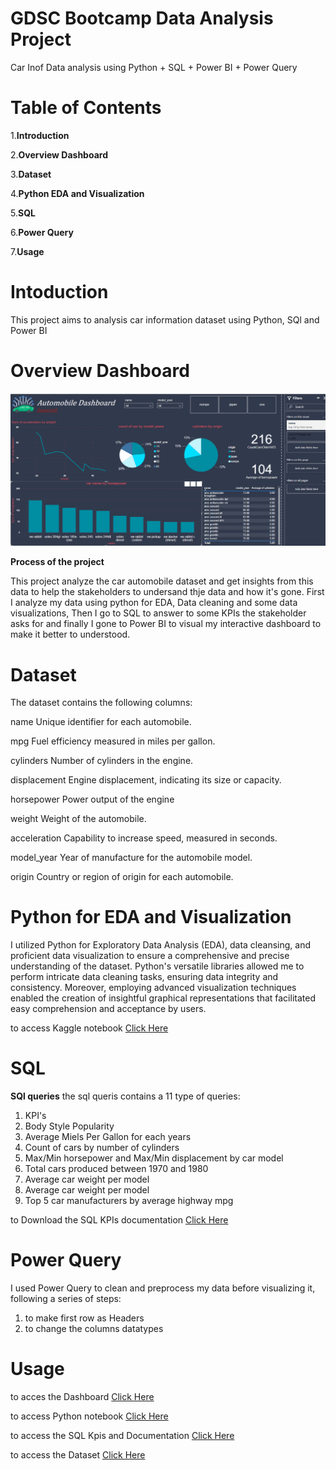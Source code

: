 # GDSC Bootcamp Data Analysis Project
Car Inof Data analysis using Python + SQL + Power BI + Power Query

# Table of Contents
1.**Introduction**

2.**Overview Dashboard**

3.**Dataset**

4.**Python EDA and Visualization**

5.**SQL**

6.**Power Query**

7.**Usage**

# Intoduction
This project aims to analysis car information dataset using Python, SQl and Power BI

# Overview Dashboard
![Dashboard](Dashboard.png)

**Process of the project**

This project analyze the car automobile dataset and get insights from this data to help the stakeholders to undersand thje data and how it's gone.
First I analyze my data using python for EDA, Data cleaning and some data visualizations, Then I go to SQL to answer to some KPIs the stakeholder asks for and finally I gone to Power BI to visual my interactive dashboard to make it better to understood.


# Dataset


The dataset contains the following columns:

name
Unique identifier for each automobile.

mpg
Fuel efficiency measured in miles per gallon.

cylinders
Number of cylinders in the engine.

displacement
Engine displacement, indicating its size or capacity.

horsepower
Power output of the engine

weight
Weight of the automobile.

acceleration
Capability to increase speed, measured in seconds.

model_year
Year of manufacture for the automobile model.

origin
Country or region of origin for each automobile.


# Python for EDA and Visualization

I utilized Python for Exploratory Data Analysis (EDA), data cleansing, and proficient data visualization to ensure a comprehensive and precise understanding of the dataset. Python's versatile libraries allowed me to perform intricate data cleaning tasks, ensuring data integrity and consistency. Moreover, employing advanced visualization techniques enabled the creation of insightful graphical representations that facilitated easy comprehension and acceptance by users.

to access Kaggle notebook [Click Here](https://www.kaggle.com/code/nextmillionaire/car-info-data-analysis)


# SQL
**SQl queries**
the sql queris contains a 11 type of queries:
1. KPI's
2. 	Body Style Popularity
3. 	Average Miels Per Gallon for each years
4.  Count of cars by number of cylinders
5. 	Max/Min horsepower and Max/Min displacement by car model 
6. 	Total cars produced between 1970 and 1980
7. 	Average car weight per model
8. 	Average car weight per model
9. 	Top 5 car manufacturers by average highway mpg


to Download the SQL KPIs documentation [Click Here](https://github.com/sahermuhamed1/miniature-pancake/blob/main/bootcamp.docx)




# Power Query
I used Power Query to clean and preprocess my data before visualizing it, following a series of steps:
1. to make first row as Headers
2. to change the columns datatypes

# Usage
to acces the Dashboard [Click Here](https://github.com/sahermuhamed1/miniature-pancake/blob/main/Automobile%20Dashboard.pbix)

to access Python notebook [Click Here](https://github.com/sahermuhamed1/miniature-pancake/blob/main/bootcamp.docx)

to access the SQL Kpis and Documentation [Click Here](https://github.com/sahermuhamed1/miniature-pancake/blob/main/bootcamp.docx)

to access the Dataset [Click Here](https://www.kaggle.com/datasets/tawfikelmetwally/automobile-dataset)

